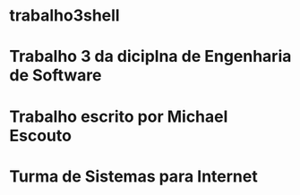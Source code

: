 # trabalho3shell
# Trabalho 3 da diciplna de Engenharia de Software
# Trabalho escrito por Michael Escouto
# Turma de Sistemas para Internet
